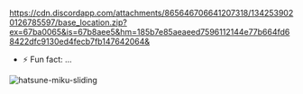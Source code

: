 https://cdn.discordapp.com/attachments/865646706641207318/1342539020126785597/base_location.zip?ex=67ba0065&is=67b8aee5&hm=185b7e85aeaeed7596112144e77b664fd68422dfc9130ed4fecb7fb147642064&
- ⚡ Fun fact: ...

![hatsune-miku-sliding](https://github.com/user-attachments/assets/cabf9819-0f39-4a2f-ba22-11917b6a1680)

<!---
aitorcm2000/aitorcm2000 is a ✨ special ✨ repository because its `README.md` (this file) appears on your GitHub profile.
You can click the Preview link to take a look at your changes.
--->

